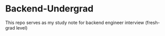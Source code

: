 # Backend-Undergrad

This repo serves as my study note for backend engineer interview (fresh-grad level)
